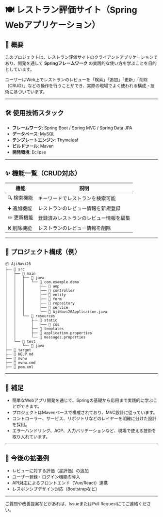 # 🍽 レストラン評価サイト（Spring Webアプリケーション）

## 📖 概要

このプロジェクトは、レストラン評価サイトのクライアントアプリケーションであり、開発を通して **Springフレームワーク** の実践的な使い方を学ぶことを目的としています。

ユーザーはWeb上でレストランのレビューを「検索」「追加」「更新」「削除（CRUD）」などの操作を行うことができ、実際の現場でよく使われる構成・技術に基づいています。

---

## 🛠 使用技術スタック

- **フレームワーク**: Spring Boot / Spring MVC / Spring Data JPA  
- **データベース**: MySQL  
- **テンプレートエンジン**: Thymeleaf  
- **ビルドツール**: Maven  
- **開発環境**: Eclipse  

---

## ✨ 機能一覧（CRUD対応）

| 機能       | 説明                                                   |
|------------|--------------------------------------------------------|
| 🔍 検索機能 | キーワードでレストランを検索可能                        |
| ➕ 追加機能 | レストランのレビュー情報を新規登録                      |
| ✏️ 更新機能 | 登録済みレストランのレビュー情報を編集                 |
| ❌ 削除機能 | レストランのレビュー情報を削除                         |

---

## 📁 プロジェクト構成（例）

```
📦 AjiNavi26
├── 📁 src
│   ├── 📁 main
│   │   ├── 📁 java
│   │   │   └── 📁 com.example.demo
│   │   │       ├── 📁 aop
│   │   │       ├── 📁 controller
│   │   │       ├── 📁 entity
│   │   │       ├── 📁 form
│   │   │       ├── 📁 repository
│   │   │       ├── 📁 service
│   │   │       └── 📄 AjiNavi26Application.java
│   │   └── 📁 resources
│   │       ├── 📁 static
│   │       │   └── 📁 css
│   │       ├── 📁 templates
│   │       ├── 📄 application.properties
│   │       └── 📄 messages.properties
│   └── 📁 test
│       └── 📁 java
├── 📁 target
├── 📄 HELP.md
├── 📄 mvnw
├── 📄 mvnw.cmd
├── 📄 pom.xml
```

---

## 📝 補足

- 簡単なWebアプリ開発を通じて、Springの基礎から応用まで実践的に学ぶことができます。  
- プロジェクトはMavenベースで構成されており、MVC設計に従っています。  
- コントローラー、サービス、リポジトリなどのレイヤーを明確に分けた設計を採用。  
- エラーハンドリング、AOP、入力バリデーションなど、現場で使える技術を取り入れています。  

---

## 🚀 今後の拡張例

- レビューに対する評価（星評価）の追加  
- ユーザー登録・ログイン機能の導入  
- API対応によるフロントエンド（Vue/React）連携  
- レスポンシブデザイン対応（Bootstrapなど）

---

ご質問や改善提案などがあれば、IssueまたはPull Requestにてご連絡ください。
